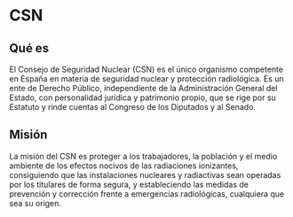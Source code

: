 # CSN

## Qué es
El Consejo de Seguridad Nuclear (CSN) es el único organismo competente en España en materia de seguridad nuclear y protección radiológica. Es un ente de Derecho Público, independiente de la Administración General del Estado, con personalidad jurídica y patrimonio propio, que se rige por su Estatuto y rinde cuentas al Congreso de los Diputados y al Senado.

## Misión
La misión del CSN es proteger a los trabajadores, la población y el medio ambiente de los efectos nocivos de las radiaciones ionizantes, consiguiendo que las instalaciones nucleares y radiactivas sean operadas por los titulares de forma segura, y estableciendo las medidas de prevención y corrección frente a emergencias radiológicas, cualquiera que sea su origen.
